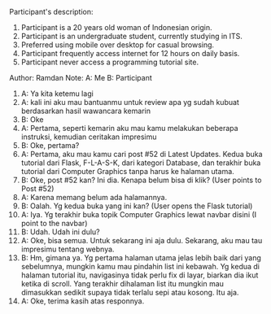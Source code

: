 Participant's description:
1. Participant is a 20 years old woman of Indonesian origin.
2. Participant is an undergraduate student, currently studying in ITS.
3. Preferred using mobile over desktop for casual browsing.
4. Participant frequently access internet for 12 hours on daily basis.
5. Participant never access a programming tutorial site.

Author: Ramdan
Note:
A: Me
B: Participant

1. A: Ya kita ketemu lagi
2. A: kali ini aku mau bantuanmu untuk review apa yg sudah kubuat berdasarkan hasil wawancara kemarin
3. B: Oke
4. A: Pertama, seperti kemarin aku mau kamu melakukan beberapa instruksi, kemudian ceritakan impresimu
5. B: Oke, pertama?
6. A: Pertama, aku mau kamu cari post #52 di Latest Updates. Kedua buka tutorial dari Flask, F-L-A-S-K, dari kategori Database, dan terakhir buka tutorial dari Computer Graphics tanpa harus ke halaman utama.
7. B: Oke, post #52 kan? Ini dia. Kenapa belum bisa di klik? (User points to Post #52)
8. A: Karena memang belum ada halamannya.
9. B: Oalah. Yg kedua buka yang ini kan? (User opens the Flask tutorial)
10. A: Iya. Yg terakhir buka topik Computer Graphics lewat navbar disini (I point to the navbar)
11. B: Udah. Udah ini dulu?
12. A: Oke, bisa semua. Untuk sekarang ini aja dulu. Sekarang, aku mau tau impresimu tentang webnya.
13. B: Hm, gimana ya. Yg pertama halaman utama jelas lebih baik dari yang sebelumnya, mungkin kamu mau pindahin list ini kebawah. Yg kedua di halaman tutorial itu, navigasinya tidak perlu fix di layar, biarkan dia ikut ketika di scroll. Yang terakhir dihalaman list itu mungkin mau dimasukkan sedikit supaya tidak terlalu sepi atau kosong. Itu aja.
14. A: Oke, terima kasih atas responnya.
